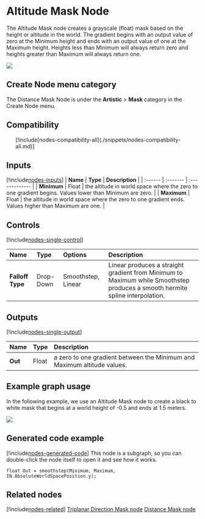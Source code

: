 # Altitude Mask Node 

The Altitude Mask node creates a grayscale (float) mask based on the height or altitude in the world.  The gradient begins with an output value of zero at the Minimum height and ends with an output value of one at the Maximum height.  Heights less than Minimum will always return zero and heights greater than Maximum will always return one.


![](images/)

## Create Node menu category

The Distance Mask Node is under the **Artistic** &gt; **Mask** category in the Create Node menu.

## Compatibility 

<ul>
    [!include[nodes-compatibility-all](./snippets/nodes-compatibility-all.md)]    <!-- ALL PIPELINES INCLUDE  -->
</ul> 


## Inputs 

[!include[nodes-inputs](./snippets/nodes-inputs.md)] <!-- MULTIPLE INPUT PORTS INCLUDE -->
| **Name** | **Type** | **Description** |
| :------  | :------- | :-------------  |
|  **Minimum**  | Float | the altitude in world space where the zero to one gradient begins.  Values lower than Minimum are zero. |
|  **Maximum**  | Float | the altitude in world space where the zero to one gradient ends.  Values higher than Maximum are one. |


## Controls 

[!include[nodes-single-control](./snippets/nodes-single-control.md)]

| **Name** | **Type** | **Options**  | **Description** |
| :------  | :------- | :----------- | :-------------  |
|  **Falloff Type**  | Drop-Down | Smoothstep, Linear | Linear produces a straight gradient from Minimum to Maximum while Smoothstep produces a smooth hermite spline interpolation. |


## Outputs

[!include[nodes-single-output](./snippets/nodes-single-output.md)] <!-- SINGLE OUTPUT PORT INCLUDE -->

| **Name** | **Type** | **Description** |
| :------  | :------- | :-------------  |
|  **Out**   | Float | a zero to one gradient between the Minimum and Maximum altitude values. |

## Example graph usage 

In the following example, we use an Altitude Mask node to create a black to white mask that begins at a world height of -0.5 and ends at 1.5 meters.

![](images/)

## Generated code example

[!include[nodes-generated-code](./snippets/nodes-generated-code.md)]
This node is a subgraph, so you can double-click the node itself to open it and see how it works.

```
float Out = smoothstep(Minimum, Maximum, IN.AbsoluteWorldSpacePosition.y);
```

## Related nodes 
[!include[nodes-related](./snippets/nodes-related.md)]
[Triplanar Direction Mask node](Triplanar-Direction-Masks-Node.md)
[Distance Mask node](Camera-Distance-Mask-Node.md)